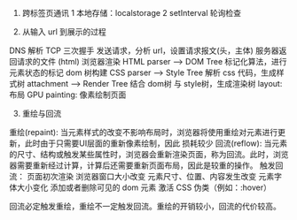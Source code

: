 1. 跨标签页通讯
1 本地存储：localstorage
2 setInterval 轮询检查

2. 从输入 url 到展示的过程

DNS 解析
TCP 三次握手
发送请求，分析 url，设置请求报文(头，主体)
服务器返回请求的文件 (html)
浏览器渲染 
HTML parser --> DOM Tree 
标记化算法，进行元素状态的标记
dom 树构建
CSS parser --> Style Tree 
解析 css 代码，生成样式树
attachment --> Render Tree 
结合 dom树 与 style树，生成渲染树
layout: 布局
GPU painting: 像素绘制页面

3. 重绘与回流

重绘(repaint): 当元素样式的改变不影响布局时，浏览器将使用重绘对元素进行更新，此时由于只需要UI层面的重新像素绘制，因此 损耗较少
回流(reflow): 当元素的尺寸、结构或触发某些属性时，浏览器会重新渲染页面，称为回流。此时，浏览器需要重新经过计算，计算后还需要重新页面布局，因此是较重的操作。
触发回流：
页面初次渲染
浏览器窗口大小改变
元素尺寸、位置、内容发生改变
元素字体大小变化
添加或者删除可见的 dom 元素
激活 CSS 伪类（例如：:hover）

回流必定触发重绘，重绘不一定触发回流。重绘的开销较小，回流的代价较高。

